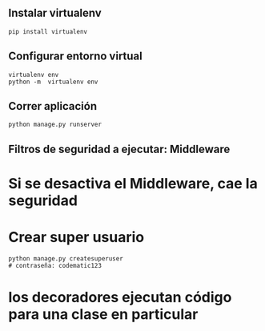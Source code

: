 ## Instalar virtualenv
```
pip install virtualenv
```

## Configurar entorno virtual 
```
virtualenv env
python -m  virtualenv env
```  

## Correr aplicación
```
python manage.py runserver
```

## Filtros de seguridad a ejecutar: Middleware
# Si se desactiva el Middleware, cae la seguridad



# Crear super usuario
```
python manage.py createsuperuser
# contraseña: codematic123
```

# los decoradores ejecutan código para una clase en particular